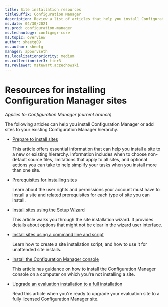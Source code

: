 ```yaml
---
title: Site installation resources
titleSuffix: Configuration Manager
description: Review a list of articles that help you install Configuration Manager or add sites to your hierarchy.
ms.date: 04/30/2021
ms.prod: configuration-manager
ms.technology: configmgr-core
ms.topic: overview
author: sheetg09
ms.author: sheetg
manager: apoorvseth
ms.localizationpriority: medium
ms.collectiontier3: tier3
ms.reviewer: mstewart,aczechowski
---
```


# Resources for installing Configuration Manager sites

*Applies to: Configuration Manager (current branch)*

The following articles can help you install Configuration Manager or add sites to your existing Configuration Manager hierarchy.

- [Prepare to install sites](prepare-to-install-sites.md)

  This article offers essential information that can help you install a site to a new or existing hierarchy. Information includes when to choose non-default source files, limitations that apply to all sites, and optional actions you can take to help simplify your tasks when you install more than one site.

- [Prerequisites for installing sites](prerequisites-for-installing-sites.md)

  Learn about the user rights and permissions your account must have to install a site and related prerequisites for each type of site you can install.

- [Install sites using the Setup Wizard](use-the-setup-wizard-to-install-sites.md)

  This article walks you through the site installation wizard. It provides details about options that might not be clear in the wizard user interface.  

- [Install sites using a command line and script](use-a-command-line-to-install-sites.md)

  Learn how to create a site installation script, and how to use it for unattended site installs.

- [Install the Configuration Manager console](install-consoles.md)

  This article has guidance on how to install the Configuration Manager console on a computer on which you're not installing a site.

- [Upgrade an evaluation installation to a full installation](upgrade-an-evaluation-install-to-a-full-install.md)

  Read this article when you're ready to upgrade your evaluation site to a fully licensed Configuration Manager site.
